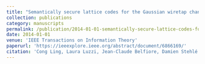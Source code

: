 ```yaml
---
title: "Semantically secure lattice codes for the Gaussian wiretap channel"
collection: publications
category: manuscripts
permalink: /publication/2014-01-01-semantically-secure-lattice-codes-for-the-gaussian-wiretap-channel
date: 2014-01-01
venue: 'IEEE Transactions on Information Theory'
paperurl: 'https://ieeexplore.ieee.org/abstract/document/6866169/'
citation: 'Cong Ling, Laura Luzzi, Jean-Claude Belfiore, Damien Stehlé. "<a href="https://ieeexplore.ieee.org/abstract/document/6866169/">Semantically secure lattice codes for the Gaussian wiretap channel</a>", <i>IEEE Transactions on Information Theory</i>, Jan. 2014.'
---
```

